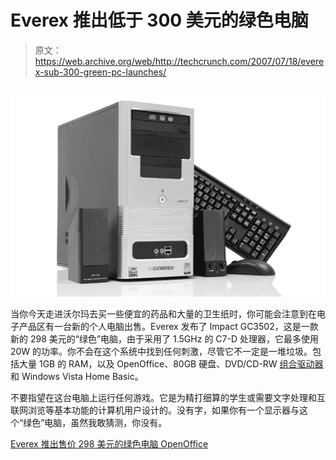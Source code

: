 # Everex 推出低于 300 美元的绿色电脑

> 原文：<https://web.archive.org/web/http://techcrunch.com/2007/07/18/everex-sub-300-green-pc-launches/>

![](img/f62213dbfaab25cd7f3260494be95f7f.png)

当你今天走进沃尔玛去买一些便宜的药品和大量的卫生纸时，你可能会注意到在电子产品区有一台新的个人电脑出售。Everex 发布了 Impact GC3502，这是一款新的 298 美元的“绿色”电脑，由于采用了 1.5GHz 的 C7-D 处理器，它最多使用 20W 的功率。你不会在这个系统中找到任何刺激，尽管它不一定是一堆垃圾。包括大量 1GB 的 RAM，以及 OpenOffice、80GB 硬盘、DVD/CD-RW [组合驱动器](https://web.archive.org/web/20160220092942/http://crunchgear.com/2007/07/18/i-o-data-slim-dvd-burner-announced/)和 Windows Vista Home Basic。

不要指望在这台电脑上运行任何游戏。它是为精打细算的学生或需要文字处理和互联网浏览等基本功能的计算机用户设计的。没有字，如果你有一个显示器与这个“绿色”电脑，虽然我敢猜测，你没有。

[Everex 推出售价 298 美元的绿色电脑 OpenOffice](https://web.archive.org/web/20160220092942/http://www.electronista.com/articles/07/07/18/everex.gc3502/)